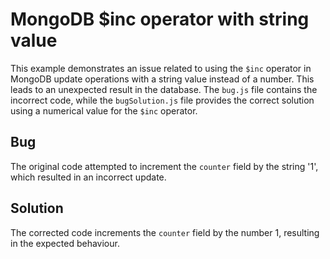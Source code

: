 # MongoDB $inc operator with string value
This example demonstrates an issue related to using the `$inc` operator in MongoDB update operations with a string value instead of a number. This leads to an unexpected result in the database.
The `bug.js` file contains the incorrect code, while the `bugSolution.js` file provides the correct solution using a numerical value for the `$inc` operator.
## Bug
The original code attempted to increment the `counter` field by the string '1', which resulted in an incorrect update. 
## Solution
The corrected code increments the `counter` field by the number 1, resulting in the expected behaviour.